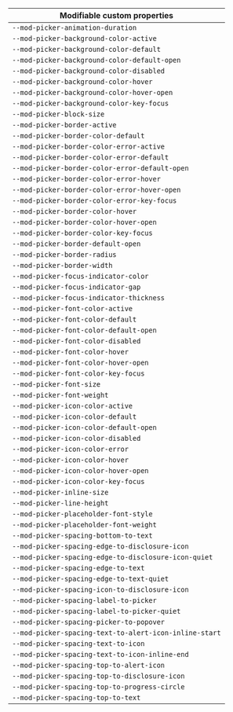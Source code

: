 | Modifiable custom properties                           |
| ------------------------------------------------------ |
| `--mod-picker-animation-duration`                      |
| `--mod-picker-background-color-active`                 |
| `--mod-picker-background-color-default`                |
| `--mod-picker-background-color-default-open`           |
| `--mod-picker-background-color-disabled`               |
| `--mod-picker-background-color-hover`                  |
| `--mod-picker-background-color-hover-open`             |
| `--mod-picker-background-color-key-focus`              |
| `--mod-picker-block-size`                              |
| `--mod-picker-border-active`                           |
| `--mod-picker-border-color-default`                    |
| `--mod-picker-border-color-error-active`               |
| `--mod-picker-border-color-error-default`              |
| `--mod-picker-border-color-error-default-open`         |
| `--mod-picker-border-color-error-hover`                |
| `--mod-picker-border-color-error-hover-open`           |
| `--mod-picker-border-color-error-key-focus`            |
| `--mod-picker-border-color-hover`                      |
| `--mod-picker-border-color-hover-open`                 |
| `--mod-picker-border-color-key-focus`                  |
| `--mod-picker-border-default-open`                     |
| `--mod-picker-border-radius`                           |
| `--mod-picker-border-width`                            |
| `--mod-picker-focus-indicator-color`                   |
| `--mod-picker-focus-indicator-gap`                     |
| `--mod-picker-focus-indicator-thickness`               |
| `--mod-picker-font-color-active`                       |
| `--mod-picker-font-color-default`                      |
| `--mod-picker-font-color-default-open`                 |
| `--mod-picker-font-color-disabled`                     |
| `--mod-picker-font-color-hover`                        |
| `--mod-picker-font-color-hover-open`                   |
| `--mod-picker-font-color-key-focus`                    |
| `--mod-picker-font-size`                               |
| `--mod-picker-font-weight`                             |
| `--mod-picker-icon-color-active`                       |
| `--mod-picker-icon-color-default`                      |
| `--mod-picker-icon-color-default-open`                 |
| `--mod-picker-icon-color-disabled`                     |
| `--mod-picker-icon-color-error`                        |
| `--mod-picker-icon-color-hover`                        |
| `--mod-picker-icon-color-hover-open`                   |
| `--mod-picker-icon-color-key-focus`                    |
| `--mod-picker-inline-size`                             |
| `--mod-picker-line-height`                             |
| `--mod-picker-placeholder-font-style`                  |
| `--mod-picker-placeholder-font-weight`                 |
| `--mod-picker-spacing-bottom-to-text`                  |
| `--mod-picker-spacing-edge-to-disclosure-icon`         |
| `--mod-picker-spacing-edge-to-disclosure-icon-quiet`   |
| `--mod-picker-spacing-edge-to-text`                    |
| `--mod-picker-spacing-edge-to-text-quiet`              |
| `--mod-picker-spacing-icon-to-disclosure-icon`         |
| `--mod-picker-spacing-label-to-picker`                 |
| `--mod-picker-spacing-label-to-picker-quiet`           |
| `--mod-picker-spacing-picker-to-popover`               |
| `--mod-picker-spacing-text-to-alert-icon-inline-start` |
| `--mod-picker-spacing-text-to-icon`                    |
| `--mod-picker-spacing-text-to-icon-inline-end`         |
| `--mod-picker-spacing-top-to-alert-icon`               |
| `--mod-picker-spacing-top-to-disclosure-icon`          |
| `--mod-picker-spacing-top-to-progress-circle`          |
| `--mod-picker-spacing-top-to-text`                     |
